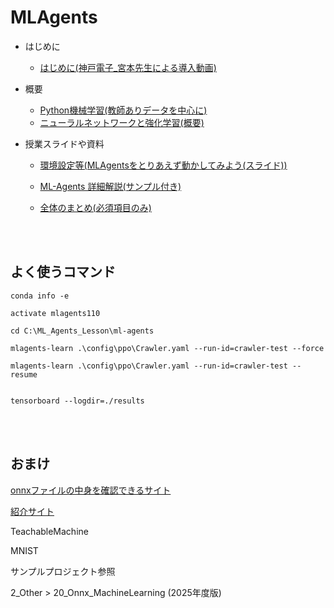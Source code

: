 # MLAgents
- はじめに
  - [はじめに(神戸電子_宮本先生による導入動画)](https://drive.google.com/file/d/1YiVMleM__0kqXRKBs5UO9bq2N7a0mhYO/view?usp=drive_link)

- 概要
  - <a href="https://drive.google.com/drive/folders/1Pwr0G_I46uJpsPWQFGAk6pymbJDx_hR_" target="_blank">Python機械学習(教師ありデータを中心に)</a>
  - [ニューラルネットワークと強化学習(概要)](3_7_NN_RL.md)

- 授業スライドや資料  
  -  <a href="https://drive.google.com/drive/folders/1Qxd4PeikBb7pztRt8RDlirOxi1tCofYk" target="_blank">環境設定等(MLAgentsをとりあえず動かしてみよう(スライド))</a>

  - [ML-Agents 詳細解説(サンプル付き)](Textbook/0.md)

  - [全体のまとめ(必須項目のみ)](3_ALL.md)





<br>

<br>

## よく使うコマンド

```
conda info -e

activate mlagents110

cd C:\ML_Agents_Lesson\ml-agents

mlagents-learn .\config\ppo\Crawler.yaml --run-id=crawler-test --force

mlagents-learn .\config\ppo\Crawler.yaml --run-id=crawler-test --resume


tensorboard --logdir=./results
```



<br>

<br>


## おまけ

<a href="https://netron.app/" target="_blank">onnxファイルの中身を確認できるサイト</a>

<a href="https://developer.mamezou-tech.com/blogs/2023/02/06/ml-model-visualizer-netron/" target="_blank">紹介サイト</a>


TeachableMachine

MNIST

サンプルプロジェクト参照

2_Other > 20_Onnx_MachineLearning
(2025年度版)

